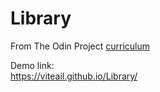 # Library  
  
From The Odin Project <a href="https://www.theodinproject.com/lessons/node-path-javascript-library">curriculum</a>  
  
Demo link:  
https://viteail.github.io/Library/
